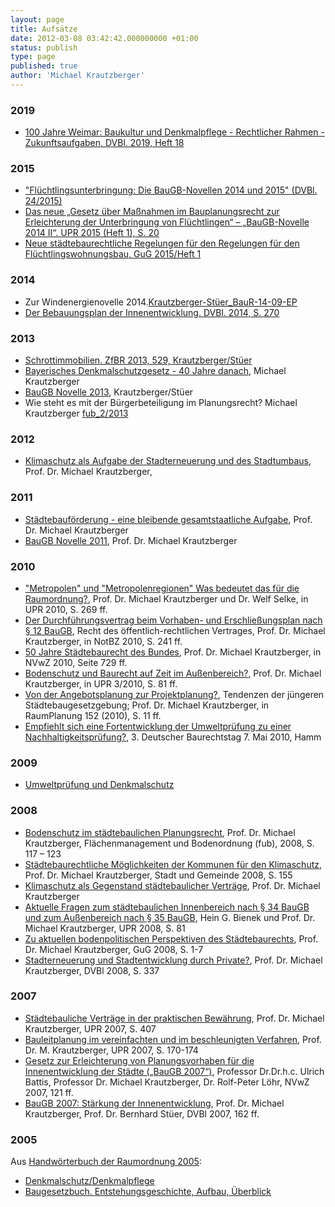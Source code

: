 ```yaml
---
layout: page
title: Aufsätze
date: 2012-03-08 03:42:42.000000000 +01:00
status: publish
type: page
published: true
author: 'Michael Krautzberger'
---
```


### 2019

*   [100 Jahre Weimar: Baukultur und Denkmalpflege - Rechtlicher Rahmen - Zukunftsaufgaben, DVBl. 2019, Heft 18](/assets/2019/dvbl1819.pdf)

### 2015

* ["Flüchtlingsunterbringung: Die BauGB-Novellen 2014 und 2015" (DVBl. 24/2015)](/assets/2015/dvbl2415.pdf)
*   [Das neue „Gesetz über Maßnahmen im Bauplanungsrecht zur Erleichterung der Unterbringung von Flüchtlingen“ – „BauGB-Novelle 2014 II“.  UPR 2015 (Heft 1), S. 20](/assets/2012/03/UPR-2015-Heft-1-S.-201.pdf)
*   [Neue städtebaurechtliche Regelungen für den Regelungen für den Flüchtlingswohnungsbau, GuG 2015/Heft 1](/assets/2012/03/GuG.2015.pdf)


### 2014

*   Zur Windenergienovelle 2014.[Krautzberger-Stüer_BauR-14-09-EP](/assets/2011/03/Krautzberger-Stüer_BauR-14-09-EP.pdf)
*   [Der Bebauungsplan der Innenentwicklung. DVBl. 2014, S. 270](/assets/2012/03/Krautzberger-Para-13a-DBVL-2014-S270.pdf)

### 2013

*   [Schrottimmobilien. ZfBR 2013, 529, Krautzberger/Stüer](/assets/2012/03/Schrottimmobilien.-ZfBR-2013-529.pdf)
*   [Bayerisches Denkmalschutzgesetz - 40 Jahre danach](/assets/2012/03/Bayerisches-Denkmalschutzgesetz-40-Jahre-danach.pdf), Michael Krautzberger
*   [BauGB Novelle 2013](/assets/2012/03/dvbl1313.pdf), Krautzberger/Stüer
*   Wie steht es mit der Bürgerbeteiligung im Planungsrecht?  Michael Krautzberger [fub_2/2013](/assets/2012/03/0_fub_2_13_Krautzberger.pdf)

### 2012

*   [Klimaschutz als Aufgabe der Stadterneuerung und des Stadtumbaus](/assets/2012/03/201202.pdf), Prof. Dr. Michael Krautzberger,

### 2011

*   [Städtebauförderung - eine bleibende gesamtstaatliche Aufgabe](/assets/2012/03/Städtebauförderung-eine-bleibende-gesamtstaatliche-Aufgabe.pdf), Prof. Dr. Michael Krautzberger
*   [BauGB Novelle 2011](/assets/2012/03/BauGB-Novelle-2011.pdf), Prof. Dr. Michael Krautzberger

### 2010

*   ["Metropolen" und "Metropolenregionen" Was bedeutet das für die Raumordnung?](/assets/2012/03/Metroplen_und_Metropolregionen.pdf), Prof. Dr. Michael Krautzberger und Dr. Welf Selke, in UPR 2010, S. 269 ff.
*   [Der Durchführungsvertrag beim Vorhaben- und Erschließungsplan nach § 12 BauGB](/assets/2012/03/durchfuehrungsvertrag_30062006.pdf), Recht des öffentlich-rechtlichen Vertrages, Prof. Dr. Michael Krautzberger, in NotBZ 2010, S. 241 ff.
*   [50 Jahre Städtebaurecht des Bundes](/assets/2012/03/50JahreStaedtebaurecht.pdf), Prof. Dr. Michael Krautzberger, in NVwZ 2010, Seite 729 ff.
*   [Bodenschutz und Baurecht auf Zeit im Außenbereich?](/assets/2012/03/Bodenschutz+BaurechtaufZeitimAußenbereich_MK.pdf), Prof. Dr. Michael Krautzberger, in UPR 3/2010, S. 81 ff.
*   [Von der Angebotsplanung zur Projektplanung?](/assets/2012/03/152-02_Krautzberger.pdf), Tendenzen der jüngeren Städtebaugesetzgebung; Prof. Dr. Michael Krautzberger, in RaumPlanung 152 (2010), S. 11 ff.
*   [Empfiehlt sich eine Fortentwicklung der Umweltprüfung zu einer Nachhaltigkeitsprüfung?](/assets/2012/03/Baugerichtstag-2010.pdf), 3. Deutscher Baurechtstag 7. Mai 2010, Hamm

### 2009

*   [Umweltprüfung und Denkmalschutz](/assets/2012/03/Umweltpruefung_und_Denkmalschutz_Krautzberger_2009.pdf)

### 2008

*   [Bodenschutz im städtebaulichen Planungsrecht](/assets/2012/03/Krautzberger_Bodenschutz_fub2008_117.pdf), Prof. Dr. Michael Krautzberger, Flächenmanagement und Bodenordnung (fub), 2008, S. 117 – 123
*   [Städtebaurechtliche Möglichkeiten der Kommunen für den Klimaschutz](/assets/2012/03/Krautzberger_Stadt_und_Gemeinde_08_155.pdf), Prof. Dr. Michael Krautzberger, Stadt und Gemeinde 2008, S. 155
*   [Klimaschutz als Gegenstand städtebaulicher Verträge](/assets/2012/03/Klimaschutz_als_Gegenstand_staedtebaulicher_Vertraege_VHW.pdf), Prof. Dr. Michael Krautzberger
*   [Aktuelle Fragen zum städtebaulichen Innenbereich nach § 34 BauGB und zum Außenbereich nach § 35 BauGB](/assets/2012/03/UPR_2008_aktuelle_fragen_zum_staedtebaulichen_innenbereich_und_zum_aussenbereich.pdf), Hein G. Bienek und Prof. Dr. Michael Krautzberger, UPR 2008, S. 81
*   [Zu aktuellen bodenpolitischen Perspektiven des Städtebaurechts](/assets/2012/03/GuG_2008_Zu_aktuellen_bodenpolitischen_Perspektiven_des_Staedtebaurechts.pdf), Prof. Dr. Michael Krautzberger, GuG 2008, S. 1-7
*   [Stadterneuerung und Stadtentwicklung durch Private?](/assets/2012/03/DVBl_Stadterneuerung_und_Stadtentwicklung_durch_Private.pdf), Prof. Dr. Michael Krautzberger, DVBl 2008, S. 337

### 2007

*   [Städtebauliche Verträge in der praktischen Bewährung](/assets/2012/03/UPR_2007_Staedtebauliche_Vertraege_in_der_praktischen_Bewaehrung.pdf), Prof. Dr. Michael Krautzberger, UPR 2007, S. 407
*   [Bauleitplanung im vereinfachten und im beschleunigten Verfahren](/assets/2012/03/upr_2007-170_krautzberger.pdf), Prof. Dr. M. Krautzberger, UPR 2007, S. 170-174
*   [Gesetz zur Erleichterung von Planungsvorhaben für die Innenentwicklung der Städte („BauGB 2007“)](/assets/2012/03/NVwZ_2007_121-BKL_BauGB_2007.pdf), Professor Dr.Dr.h.c. Ulrich Battis, Professor Dr. Michael Krautzberger, Dr. Rolf-Peter Löhr, NVwZ 2007, 121 ff.
*   [BauGB 2007: Stärkung der Innenentwicklung](/assets/2012/03/dvbl0307.Krautzberger.Stueer.pdf), Prof. Dr. Michael Krautzberger, Prof. Dr. Bernhard Stüer, DVBl 2007, 162 ff.

### 2005

Aus [Handwörterbuch der Raumordnung 2005](http://www.arl-net.de/content/handwoerterbuch-der-raumordnung):

*   [Denkmalschutz/Denkmalpflege](/assets/2012/03/Denkmalschutz.pdf)
*   [Baugesetzbuch. Entstehungsgeschichte, Aufbau, Überblick](/assets/2012/03/Baugesetzbuch.pdf)

